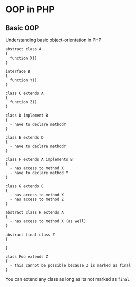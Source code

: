 # OOP in PHP

## Basic OOP
Understanding basic object-orientation in PHP

```
abstract class A 
{
  function X()
}
```

```
interface B
{
  function Y()
}
```

```
class C extends A
{
  function Z() 
}
```

```
class D implement B
{
  - have to declare methodY
}
```

```
class E extends D
{
  - have to declare methodY
}
```

```
class F extends A implements B
{
  - has access to method X
  - have to declare method Y
}
```

```
class G extends C
{
  - has access to method X
  - has access to method Z
}
```

```
abstract class H extends A 
{
  - has access to method X (as well)
}
```

```
abstract final class Z
{

}
```

```
class Foo extends Z 
{
  - this cannot be possible because Z is marked as final
}
```

You can extend any class as long as its not marked as `final`.
